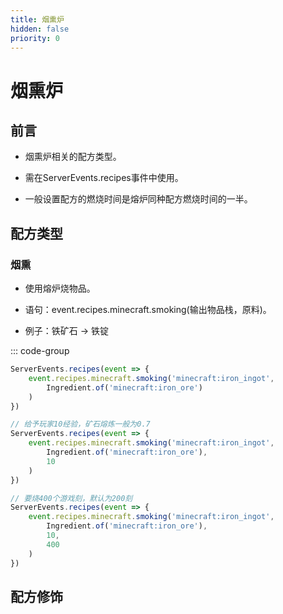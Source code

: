 ```yaml
---
title: 烟熏炉
hidden: false
priority: 0
---
```

# 烟熏炉

## 前言

- 烟熏炉相关的配方类型。

- 需在ServerEvents.recipes事件中使用。

- 一般设置配方的燃烧时间是熔炉同种配方燃烧时间的一半。

## 配方类型

### 烟熏

- 使用熔炉烧物品。

- 语句：event.recipes.minecraft.smoking(输出物品栈，原料)。

- 例子：铁矿石 -> 铁锭

::: code-group

```js [简单]
ServerEvents.recipes(event => {
    event.recipes.minecraft.smoking('minecraft:iron_ingot',
        Ingredient.of('minecraft:iron_ore')
    )
})
```

```js [经验]
// 给予玩家10经验，矿石熔炼一般为0.7
ServerEvents.recipes(event => {
    event.recipes.minecraft.smoking('minecraft:iron_ingot',
        Ingredient.of('minecraft:iron_ore'),
        10
    )
})
```

```js [燃烧时间]
// 要烧400个游戏刻，默认为200刻
ServerEvents.recipes(event => {
    event.recipes.minecraft.smoking('minecraft:iron_ingot',
        Ingredient.of('minecraft:iron_ore'),
        10,
        400
    )
})
```

## 配方修饰
